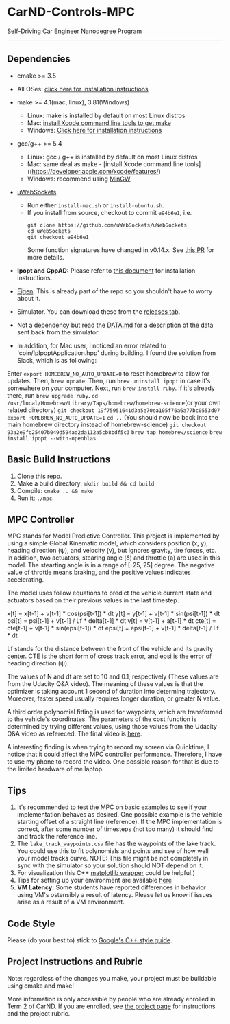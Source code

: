 # CarND-Controls-MPC
Self-Driving Car Engineer Nanodegree Program

---

## Dependencies

* cmake >= 3.5
 * All OSes: [click here for installation instructions](https://cmake.org/install/)
* make >= 4.1(mac, linux), 3.81(Windows)
  * Linux: make is installed by default on most Linux distros
  * Mac: [install Xcode command line tools to get make](https://developer.apple.com/xcode/features/)
  * Windows: [Click here for installation instructions](http://gnuwin32.sourceforge.net/packages/make.htm)
* gcc/g++ >= 5.4
  * Linux: gcc / g++ is installed by default on most Linux distros
  * Mac: same deal as make - [install Xcode command line tools]((https://developer.apple.com/xcode/features/)
  * Windows: recommend using [MinGW](http://www.mingw.org/)
* [uWebSockets](https://github.com/uWebSockets/uWebSockets)
  * Run either `install-mac.sh` or `install-ubuntu.sh`.
  * If you install from source, checkout to commit `e94b6e1`, i.e.
    ```
    git clone https://github.com/uWebSockets/uWebSockets
    cd uWebSockets
    git checkout e94b6e1
    ```
    Some function signatures have changed in v0.14.x. See [this PR](https://github.com/udacity/CarND-MPC-Project/pull/3) for more details.

* **Ipopt and CppAD:** Please refer to [this document](https://github.com/udacity/CarND-MPC-Project/blob/master/install_Ipopt_CppAD.md) for installation instructions.
* [Eigen](http://eigen.tuxfamily.org/index.php?title=Main_Page). This is already part of the repo so you shouldn't have to worry about it.
* Simulator. You can download these from the [releases tab](https://github.com/udacity/self-driving-car-sim/releases).
* Not a dependency but read the [DATA.md](./DATA.md) for a description of the data sent back from the simulator.
* In addition, for Mac user, I noticed an error related to 'coin/IpIpoptApplication.hpp' during building. I found the solution from Slack, which is as following: 

Enter `export HOMEBREW_NO_AUTO_UPDATE=0` to reset homebrew to allow for updates. Then,  `brew update`.
Then, run `brew uninstall ipopt` in case it's somewhere on your computer.
Next, run `brew install ruby`. If it's already there, run `brew upgrade ruby`.
`cd /usr/local/Homebrew/Library/Taps/homebrew/homebrew-science` ​ (or your own related directory)
`git checkout 19f75951641d3a5e70ea105f76a6a77bc0553d07`
`export HOMEBREW_NO_AUTO_UPDATE=1`
`cd ..` (You should now be back into the main homebrew directory instead of homebrew-science)
`git checkout 93a2e9fc25407b049d594ad2da112a5cb8bdf5c3`
`brew tap homebrew/science`
`brew install ipopt --with-openblas` 

## Basic Build Instructions

1. Clone this repo.
2. Make a build directory: `mkdir build && cd build`
3. Compile: `cmake .. && make`
4. Run it: `./mpc`.

## MPC Controller

MPC stands for Model Predictive Controller. This project is implemented by using a simple Global Kinematic model, which considers position (x, y), heading direction (ψ), and velocity (v), but ignores gravity, tire forces, etc. In addition, two actuators, stearing angle (δ) and throttle (a) are used in this model. The stearting angle is in a range of [-25, 25] degree. The negative value of throttle means braking, and the positive values indicates accelerating. 

The model uses follow equations to predict the vehicle current state and actuators based on their previous values in the last timestep.

x[t] = x[t-1] + v[t-1] * cos(psi[t-1]) * dt
y[t] = y[t-1] + v[t-1] * sin(psi[t-1]) * dt
psi[t] = psi[t-1] + v[t-1] / Lf * delta[t-1] * dt
v[t] = v[t-1] + a[t-1] * dt
cte[t] = cte[t-1] + v[t-1] * sin(epsi[t-1]) * dt
epsi[t] = epsi[t-1] + v[t-1] * delta[t-1] / Lf * dt

Lf stands for the distance between the front of the vehicle and its gravity center. CTE is the short form of cross track error, and epsi is the error of heading direction (ψ).

The values of N and dt are set to 10 and 0.1, respectively (These values are from the Udacity Q&A video). The meaning of these values is that the optimizer is taking account 1 second of duration into determing trajectory. Moreover, faster speed usually requires longer duration, or greater N value. 

A third order polynomial fitting is used for waypoints, which are transformed to the vehicle's coordinates. The parameters of the cost function is determined by trying different values, using those values from the Udacity Q&A video as refereced. The final video is [here](https://youtu.be/YRigWV7o3Hw).

A interesting finding is when trying to record my screen via Quicktime, I notice that it could affect the MPC controller performance. Therefore, I have to use my phone to record the video. One possible reason for that is due to the limited hardware of me laptop. 

## Tips

1. It's recommended to test the MPC on basic examples to see if your implementation behaves as desired. One possible example
is the vehicle starting offset of a straight line (reference). If the MPC implementation is correct, after some number of timesteps
(not too many) it should find and track the reference line.
2. The `lake_track_waypoints.csv` file has the waypoints of the lake track. You could use this to fit polynomials and points and see of how well your model tracks curve. NOTE: This file might be not completely in sync with the simulator so your solution should NOT depend on it.
3. For visualization this C++ [matplotlib wrapper](https://github.com/lava/matplotlib-cpp) could be helpful.)
4.  Tips for setting up your environment are available [here](https://classroom.udacity.com/nanodegrees/nd013/parts/40f38239-66b6-46ec-ae68-03afd8a601c8/modules/0949fca6-b379-42af-a919-ee50aa304e6a/lessons/f758c44c-5e40-4e01-93b5-1a82aa4e044f/concepts/23d376c7-0195-4276-bdf0-e02f1f3c665d)
5. **VM Latency:** Some students have reported differences in behavior using VM's ostensibly a result of latency.  Please let us know if issues arise as a result of a VM environment.

## Code Style

Please (do your best to) stick to [Google's C++ style guide](https://google.github.io/styleguide/cppguide.html).

## Project Instructions and Rubric

Note: regardless of the changes you make, your project must be buildable using
cmake and make!

More information is only accessible by people who are already enrolled in Term 2
of CarND. If you are enrolled, see [the project page](https://classroom.udacity.com/nanodegrees/nd013/parts/40f38239-66b6-46ec-ae68-03afd8a601c8/modules/f1820894-8322-4bb3-81aa-b26b3c6dcbaf/lessons/b1ff3be0-c904-438e-aad3-2b5379f0e0c3/concepts/1a2255a0-e23c-44cf-8d41-39b8a3c8264a)
for instructions and the project rubric.
